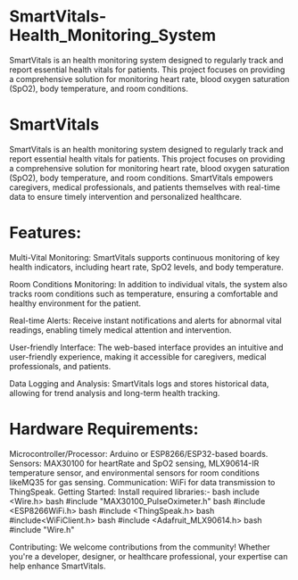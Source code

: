 # SmartVitals-Health_Monitoring_System
SmartVitals is an health monitoring system designed to regularly track and report essential health vitals for patients. This project focuses on providing a comprehensive solution for monitoring heart rate, blood oxygen saturation (SpO2), body temperature, and room conditions. 

# SmartVitals
SmartVitals is an  health monitoring system designed to regularly track and report essential health vitals for patients. This project focuses on providing a comprehensive solution for monitoring heart rate, blood oxygen saturation (SpO2), body temperature, and room conditions. SmartVitals empowers caregivers, medical professionals, and patients themselves with real-time data to ensure timely intervention and personalized healthcare.

# Features:
Multi-Vital Monitoring: SmartVitals supports continuous monitoring of key health indicators, including heart rate, SpO2 levels, and body temperature.

Room Conditions Monitoring: In addition to individual vitals, the system also tracks room conditions such as temperature, ensuring a comfortable and healthy environment for the patient.

Real-time Alerts: Receive instant notifications and alerts for abnormal vital readings, enabling timely medical attention and intervention.

User-friendly Interface: The web-based interface provides an intuitive and user-friendly experience, making it accessible for caregivers, medical professionals, and patients.

Data Logging and Analysis: SmartVitals logs and stores historical data, allowing for trend analysis and long-term health tracking.

# Hardware Requirements:
Microcontroller/Processor: Arduino or ESP8266/ESP32-based boards.
Sensors: MAX30100 for heartRate and SpO2 sensing, MLX90614-IR temperature sensor, and environmental sensors for room conditions likeMQ35 for gas sensing.
Communication: WiFi  for data transmission to ThingSpeak.
Getting Started:
Install required libraries:-
bash include <Wire.h>
bash #include "MAX30100_PulseOximeter.h"
bash #include <ESP8266WiFi.h>
bash #include <ThingSpeak.h>
bash #include<WiFiClient.h>
bash #include <Adafruit_MLX90614.h>
bash #include "Wire.h"

Contributing:
We welcome contributions from the community! Whether you're a developer, designer, or healthcare professional, your expertise can help enhance SmartVitals.

